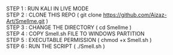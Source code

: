 STEP 1 : RUN KALI IN LIVE MODE                                                                  
STEP 2 : CLONE THIS REPO ( git clone https://github.com/Aizaz-Art/Smellme.git )      
STEP 3 : CHANGE THE DIRECTORY ( cd Smellme )            
STEP 4 : COPY Smell.sh FILE TO WINDOWS PARTITION        
STEP 5 : EXECUTABLE PERMISSION ( chmod +x Smell.sh )    
STEP 6 : RUN THE SCRIPT ( ./Smell.sh )
